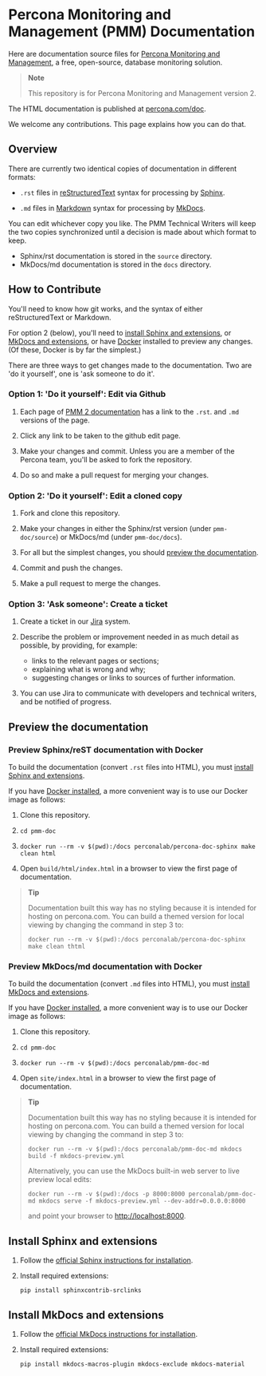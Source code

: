 # Percona Monitoring and Management (PMM) Documentation
Here are documentation source files for [Percona Monitoring and Management](https://www.percona.com/software/database-tools/percona-monitoring-and-management), a free, open-source, database monitoring solution.

> **Note**
>
> This repository is for Percona Monitoring and Management version 2.

The HTML documentation is published at [percona.com/doc](https://www.percona.com/doc/percona-monitoring-and-management/2.x/index.html).

We welcome any contributions. This page explains how you can do that.

## Overview

There are currently two identical copies of documentation in different formats:

- `.rst` files in [reStructuredText](https://docutils.sourceforge.io/docs/user/rst/quickstart.html) syntax for processing by [Sphinx](https://www.sphinx-doc.org/).

- `.md` files in [Markdown](https://daringfireball.net/projects/markdown/) syntax for processing by [MkDocs](https://www.mkdocs.org/).

You can edit whichever copy you like. The PMM Technical Writers will keep the two copies synchronized until a decision is made about which format to keep.

- Sphinx/rst documentation is stored in the `source` directory.
- MkDocs/md documentation is stored in the `docs` directory.

## How to Contribute

You'll need to know how git works, and the syntax of either reStructuredText or Markdown.

For option 2 (below), you'll need to [install Sphinx and extensions](#install-sphinx-and-extensions), or [MkDocs and extensions](#install-mkdocs-and-extensions), or have [Docker](https://docs.docker.com/get-docker/) installed to preview any changes. (Of these, Docker is by far the simplest.)

There are three ways to get changes made to the documentation. Two are 'do it yourself', one is 'ask someone to do it'.

### Option 1: 'Do it yourself': Edit via Github

1. Each page of [PMM 2 documentation](https://www.percona.com/doc/percona-monitoring-and-management/2.x/index.html) has a link to the `.rst`. and `.md` versions of the page.

2. Click any link to be taken to the github edit page.

3. Make your changes and commit. Unless you are a member of the Percona team, you'll be asked to fork the repository.

4. Do so and make a pull request for merging your changes.

### Option 2: 'Do it yourself': Edit a cloned copy

1. Fork and clone this repository.

2. Make your changes in either the Sphinx/rst version (under `pmm-doc/source`) or MkDocs/md (under `pmm-doc/docs`).

3. For all but the simplest changes, you should [preview the documentation](#preview-the-documentation).

4. Commit and push the changes.

5. Make a pull request to merge the changes.

### Option 3: 'Ask someone': Create a ticket

1. Create a ticket in our [Jira](https://jira.percona.com/projects/PMM/issues) system.

2. Describe the problem or improvement needed in as much detail as possible, by providing, for example:
   - links to the relevant pages or sections;
   - explaining what is wrong and why;
   - suggesting changes or links to sources of further information.

3. You can use Jira to communicate with developers and technical writers, and be notified of progress.

## Preview the documentation

### Preview Sphinx/reST documentation with Docker

To build the documentation (convert `.rst` files into HTML), you must [install Sphinx and extensions](#install-sphinx-and-extensions).

If you have [Docker installed](https://docs.docker.com/get-docker/), a more convenient way is to use our Docker image as follows:

1. Clone this repository.

2. `cd pmm-doc`

3. `docker run --rm -v $(pwd):/docs perconalab/percona-doc-sphinx make clean html`

4. Open `build/html/index.html` in a browser to view the first page of documentation.

> **Tip**
>
> Documentation built this way has no styling because it is intended for hosting on percona.com.
> You can build a themed version for local viewing by changing the command in step 3 to:
>
> `docker run --rm -v $(pwd):/docs perconalab/percona-doc-sphinx make clean thtml`

### Preview MkDocs/md documentation with Docker

To build the documentation (convert `.md` files into HTML), you must [install MkDocs and extensions](#install-mkdocs-and-extensions).

If you have [Docker installed](https://docs.docker.com/get-docker/), a more convenient way is to use our Docker image as follows:

1. Clone this repository.

2. `cd pmm-doc`

3. `docker run --rm -v $(pwd):/docs perconalab/pmm-doc-md`

4. Open `site/index.html` in a browser to view the first page of documentation.

> **Tip**
>
> Documentation built this way has no styling because it is intended for hosting on percona.com.
> You can build a themed version for local viewing by changing the command in step 3 to:
>
> `docker run --rm -v $(pwd):/docs perconalab/pmm-doc-md mkdocs build -f mkdocs-preview.yml`
>
> Alternatively, you can use the MkDocs built-in web server to live preview local edits:
>
> `docker run --rm -v $(pwd):/docs -p 8000:8000 perconalab/pmm-doc-md mkdocs serve -f mkdocs-preview.yml --dev-addr=0.0.0.0:8000`
>
> and point your browser to [http://localhost:8000](http://localhost:8000).

## Install Sphinx and extensions

1. Follow the [official Sphinx instructions for installation](https://www.sphinx-doc.org/en/master/usage/installation.html).

2. Install required extensions:

    `pip install sphinxcontrib-srclinks`

## Install MkDocs and extensions

1. Follow the [official MkDocs instructions for installation](https://www.mkdocs.org/#installing-mkdocs).

2. Install required extensions:

    `pip install mkdocs-macros-plugin mkdocs-exclude mkdocs-material`
